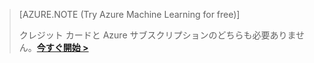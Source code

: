 >[AZURE.NOTE (Try Azure Machine Learning for free)]
>
>クレジット カードと Azure サブスクリプションのどちらも必要ありません。<a href="https://studio.azureml.net/Home" target="_blank">**今すぐ開始 >**</a>

<!---HONumber=July15_HO3-->